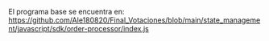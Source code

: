 El programa base se encuentra en: https://github.com/Ale180820/Final_Votaciones/blob/main/state_management/javascript/sdk/order-processor/index.js
